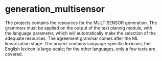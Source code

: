 # generation_multisensor

The projects contains the resources for the MULTISENSOR generation.
The grammars must be applied on the output of the text plannig module, with the language parameter, which will automatically make the selection of the adequate resources. The agreement grammar comes after the ML linearization stage.
The project contains language-specific lexicons; the English lexicon is large-scale; for the other languages, only a few texts are covered.
